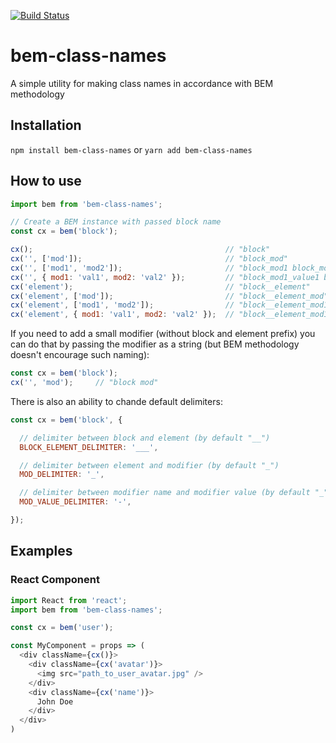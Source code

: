 [![Build Status](https://travis-ci.org/mlipilin/bem-class-names.svg?branch=master)](https://travis-ci.org/mlipilin/bem-class-names)

# bem-class-names
A simple utility for making class names in accordance with BEM methodology

## Installation
```npm install bem-class-names``` or ```yarn add bem-class-names```

## How to use
```javascript
import bem from 'bem-class-names';

// Create a BEM instance with passed block name
const cx = bem('block');

cx();                                           // "block"
cx('', ['mod']);                                // "block_mod"
cx('', ['mod1', 'mod2']);                       // "block_mod1 block_mod2"
cx('', { mod1: 'val1', mod2: 'val2' });         // "block_mod1_value1 block_mod2_value2"
cx('element');                                  // "block__element"
cx('element', ['mod']);                         // "block__element_mod"
cx('element', ['mod1', 'mod2']);                // "block__element_mod1 block__element_mod2"
cx('element', { mod1: 'val1', mod2: 'val2' });  // "block__element_mod1_val1 block__element_mod2_val2"
```

If you need to add a small modifier (without block and element prefix) you can do that by passing the modifier as a string (but BEM methodology doesn't encourage such naming):
```javascript
const cx = bem('block');
cx('', 'mod');     // "block mod"
```

There is also an ability to chande default delimiters:
```javascript
const cx = bem('block', {

  // delimiter between block and element (by default "__")
  BLOCK_ELEMENT_DELIMITER: '___',

  // delimiter between element and modifier (by default "_")
  MOD_DELIMITER: '_',

  // delimiter between modifier name and modifier value (by default "_")
  MOD_VALUE_DELIMITER: '-',

});
```

## Examples

### React Component
```javascript
import React from 'react';
import bem from 'bem-class-names';

const cx = bem('user');

const MyComponent = props => (
  <div className={cx()}>
    <div className={cx('avatar')}>
      <img src="path_to_user_avatar.jpg" />
    </div>
    <div className={cx('name')}>
      John Doe
    </div>
  </div>
)
```
